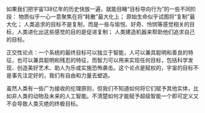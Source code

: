 如果我们把宇宙138亿年的历史快放一遍，就能目睹“目标导向行为”的一些不同阶段：
物质似乎一心一意聚焦在将“耗散”最大化上；
原始生命似乎试图将“复制”最大化；
人类追求的目标不是复制，而是一些与愉悦、好奇、怜悯等感觉相关的目标，人类进化出这些感觉的目的是促进复制；
人类建造机器来帮助他们追求自己的目标。


正交性论点：一个系统的最终目标可以独立于智能，人可以兼具聪明和善良的特征，也可以兼具聪明和残忍的特征，而智力可以用来实现任何目标，包括科学发现、创造美好艺术、助人为乐或实施恐怖袭击。这个论点是赋权的，宇宙的目标不是事先注定好的，我们有自由和力量去塑造。

虽然人类有一些广为接收的伦理原则，但我们不知道如何将它们赋予其他实体，比如非人类的动物及未来的人工智能。不清楚如何才能赋予超级智能一个即可定义又不会导致人类灭绝的终极目标。
